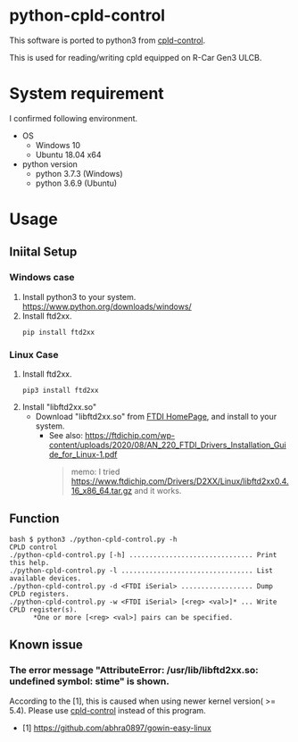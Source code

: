 # python-cpld-control

This software is ported to python3 from [cpld-control](https://github.com/marex/cpld-control).

This is used for reading/writing cpld equipped on R-Car Gen3 ULCB.

# System requirement

I confirmed following environment.

- OS
  - Windows 10
  - Ubuntu 18.04 x64
- python version
  - python 3.7.3 (Windows)
  - python 3.6.9 (Ubuntu)

# Usage

## Iniital Setup

### Windows case

1. Install python3 to your system.
   https://www.python.org/downloads/windows/
2. Install ftd2xx.
   ```
   pip install ftd2xx
   ```

### Linux Case

1. Install ftd2xx.
   ```
   pip3 install ftd2xx
   ```
2. Install "libftd2xx.so"
   - Download "libftd2xx.so" from [FTDI HomePage](https://ftdichip.com/drivers/d2xx-drivers/), and install to your system.
     - See also: https://ftdichip.com/wp-content/uploads/2020/08/AN_220_FTDI_Drivers_Installation_Guide_for_Linux-1.pdf
       > memo: I tried https://www.ftdichip.com/Drivers/D2XX/Linux/libftd2xx0.4.16_x86_64.tar.gz and it works.

## Function

```
bash $ python3 ./python-cpld-control.py -h
CPLD control
./python-cpld-control.py [-h] ............................... Print this help.
./python-cpld-control.py -l ................................. List available devices.
./python-cpld-control.py -d <FTDI iSerial> .................. Dump CPLD registers.
./python-cpld-control.py -w <FTDI iSerial> [<reg> <val>]* ... Write CPLD register(s).
      *One or more [<reg> <val>] pairs can be specified.
```

## Known issue

### The error message "AttributeError: /usr/lib/libftd2xx.so: undefined symbol: stime" is shown.

According to the [1], this is caused when using newer kernel version( >= 5.4).
Please use [cpld-control](https://github.com/marex/cpld-control) instead of this program.

* [1] https://github.com/abhra0897/gowin-easy-linux


